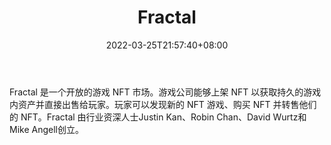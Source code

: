 ﻿---
weight: 
title: "Fractal"
description: "Fractal 是一个开放的游戏 NFT 市场。游戏公司能够上架 NFT 以获取持久的游戏内资产并直接出售给玩家。玩家可以发现新的 NFT 游戏、购买 NFT 并转售他们的 NFT。Fractal 由行业资深人士Justin Kan、Robin Chan、David Wurtz和Mike Angell创立。"
date: 2022-03-25T21:57:40+08:00
lastmod: 2022-03-25T16:45:40+08:00
draft: false
authors: ["Metabd"]
featuredImage: "134.png"
link: "https://www.fractal.is/"
tags: ["Fractal","交易所"]
categories: ["navigation"]
navigation: ["交易所"]
lightgallery: true
toc: true
pinned: false
recommend: false
recommend1: false
---
Fractal 是一个开放的游戏 NFT 市场。游戏公司能够上架 NFT 以获取持久的游戏内资产并直接出售给玩家。玩家可以发现新的 NFT 游戏、购买 NFT 并转售他们的 NFT。Fractal 由行业资深人士Justin Kan、Robin Chan、David Wurtz和Mike Angell创立。
